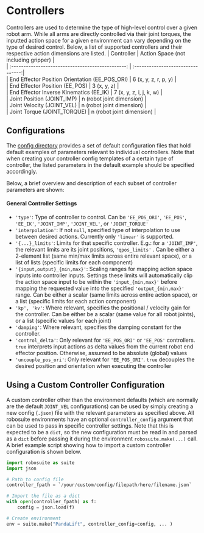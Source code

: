 # Controllers  
  Controllers are used to determine the type of high-level control over a given robot arm. While all arms are directly controlled via their joint torques, the inputted action space for a given environment can vary depending on the type of desired control. Below, a list of supported controllers and their respective action dimensions are listed.
  |   Controller   					| 			Action Space (not including gripper)    |  
| :-----------------------------------------------: | :--------------------------------:|  
|    End Effector Position Orientation (EE_POS_ORI) |    6 (x, y, z, r, p, y)          	|  
|    End Effector Position (EE_POS) 				|    3 (x, y, z)      				|  
|    End Effector Inverse Kinematics (EE_IK)  		|    7 (x, y, z, i, j, k, w) 		|  
|    Joint Position (JOINT_IMP)    					|    n (robot joint dimension)      |  
|    Joint Velocity (JOINT_VEL)    					|    n (robot joint dimension)      |  
|    Joint Torque (JOINT_TORQUE)   					|    n (robot joint dimension)      |  

## Configurations
The [config directory](robosuite/controllers/config) provides a set of default configuration files that hold default examples of parameters relevant to individual controllers. Note that when creating your controller config templates of a certain type of controller, the listed parameters in the default example should be specified accordingly.

Below, a brief overview and description of each subset of controller parameters are shown:

#### General Controller Settings  
* `'type'`: Type of controller to control. Can be `'EE_POS_ORI'`, `'EE_POS'`, `'EE_IK'`, `'JOINT_IMP'`, `'JOINT_VEL'`, or `'JOINT_TORQUE'`
* `'interpolation'`: If not `null`, specified type of interpolation to use between desired actions. Currently only `'linear'` is supported. 
* `'{...}_limits'`: Limits for that specific controller. E.g.: for a `'JOINT_IMP'`, the relevant limits are its joint positions, `'qpos_limits'` . Can be either a 2-element list (same min/max limits across entire relevant space), or a list of lists (specific limits for each component)
* `'{input,output}_{min,max}'`: Scaling ranges for mapping action space inputs into controller inputs. Settings these limits will automatically clip the action space input to be within the `'input_{min,max}'` before mapping the requested value into the specified `'output_{min,max}'` range. Can be either a scalar (same limits across entire action space), or a list (specific limits for each action component)
* `'kp', 'kv'`: Where relevant, specifies the positional / velocity gain for the controller. Can be either be a scalar (same value for all robot joints), or a list (specific values for each joint)
* `'damping'`: Where relevant, specifies the damping constant for the controller.
* `'control_delta'`: Only relevant for `'EE_POS_ORI'` or `'EE_POS'` controllers. `true` interprets input actions as delta values from the current robot end effector position. Otherwise, assumed to be absolute (global) values
* `'uncouple_pos_ori'`: Only relevant for `'EE_POS_ORI'`. `true` decouples the desired position and orientation when executing the controller

## Using a Custom Controller Configuration
A custom controller other than the environment defaults (which are normally are the default `JOINT_VEL` configurations) can be used by simply creating a new config (`.json`) file with the relevant parameters as specified above. All robosuite environments have an optional `controller_config` argument that can be used to pass in specific controller settings. Note that this is expected to be a `dict`, so the new configuration must be read in and parsed as a `dict` before passing it during the environment `robosuite.make(...)` call. A brief example script showing how to import a custom controller configuration is shown below.

```python
import robosuite as suite
import json

# Path to config file
controller_fpath = `/your/custom/config/filepath/here/filename.json`

# Import the file as a dict
with open(controller_fpath) as f:
	config = json.load(f)

# Create environment
env = suite.make("PandaLift", controller_config=config, ... )
```